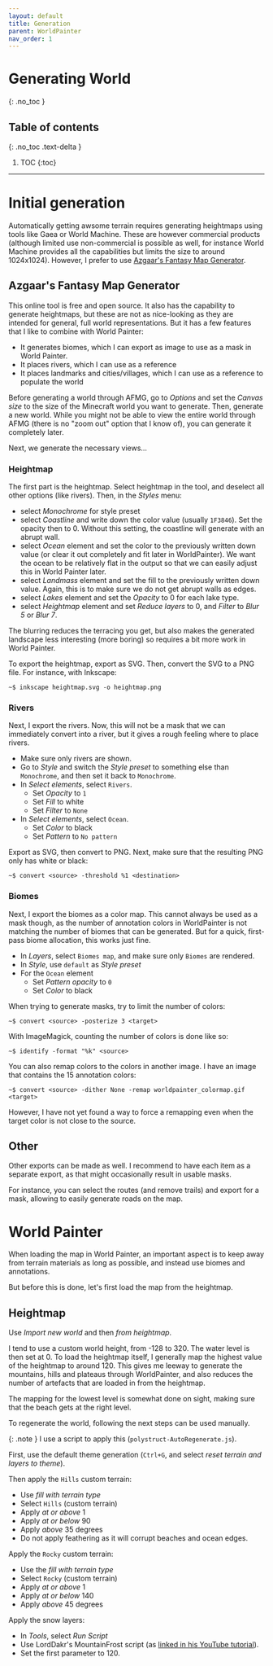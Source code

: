 ```yaml
---
layout: default
title: Generation
parent: WorldPainter
nav_order: 1
---
```

# Generating World
{: .no_toc }

## Table of contents
{: .no_toc .text-delta }

1. TOC
{:toc}

---

# Initial generation

Automatically getting awsome terrain requires generating heightmaps using tools
like Gaea or World Machine. These are however commercial products (although
limited use non-commercial is possible as well, for instance World Machine provides
all the capabilities but limits the size to around 1024x1024). However, I prefer
to use [Azgaar's Fantasy Map Generator](https://azgaar.github.io/Fantasy-Map-Generator/).

## Azgaar's Fantasy Map Generator

This online tool is free and open source. It also has the capability to generate
heightmaps, but these are not as nice-looking as they are intended for general,
full world representations. But it has a few features that I like to combine
with World Painter:

- It generates biomes, which I can export as image to use as a mask in World
  Painter.
- It places rivers, which I can use as a reference
- It places landmarks and cities/villages, which I can use as a reference
  to populate the world

Before generating a world through AFMG, go to *Options* and set the *Canvas
size* to the size of the Minecraft world you want to generate. Then, generate a
new world.  While you might not be able to view the entire world through AFMG
(there is no "zoom out" option that I know of), you can generate it completely
later.

Next, we generate the necessary views...

### Heightmap

The first part is the heightmap. Select heightmap in the tool, and deselect
all other options (like rivers). Then, in the *Styles* menu:

- select *Monochrome* for style preset
- select *Coastline* and write down the color value (usually `1F3846`). Set
  the opacity then to 0. Without this setting, the coastline will generate
  with an abrupt wall.
- select *Ocean* element and set the color to the previously written down
  value (or clear it out completely and fit later in WorldPainter). We want 
  the ocean to be relatively flat in the output so that we can easily adjust
  this in World Painter later.
- select *Landmass* element and set the fill to the previously written down
  value. Again, this is to make sure we do not get abrupt walls as edges.
- select *Lakes* element and set the *Opacity* to 0 for each lake type.
- select *Heightmap* element and set *Reduce layers* to 0, and *Filter* to
  *Blur 5* or *Blur 7*.

The blurring reduces the terracing you get, but also makes the generated
landscape less interesting (more boring) so requires a bit more work in
World Painter.

To export the heightmap, export as SVG. Then, convert the SVG to a PNG file.
For instance, with Inkscape:

```
~$ inkscape heightmap.svg -o heightmap.png
```

### Rivers

Next, I export the rivers. Now, this will not be a mask that we can immediately
convert into a river, but it gives a rough feeling where to place rivers. 

- Make sure only rivers are shown.
- Go to *Style* and switch the *Style preset* to something else
  than `Monochrome`, and then set it back to `Monochrome`.
- In *Select elements*, select `Rivers`.
  - Set *Opacity* to `1`
  - Set *Fill* to white
  - Set *Filter* to `None`
- In *Select elements*, select `Ocean`.
  - Set *Color* to black
  - Set *Pattern* to `No pattern`

Export as SVG, then convert to PNG. Next, make sure that the resulting
PNG only has white or black:

```
~$ convert <source> -threshold %1 <destination> 
```

### Biomes

Next, I export the biomes as a color map. This cannot always be used as
a mask though, as the number of annotation colors in WorldPainter is
not matching the number of biomes that can be generated. But for a quick,
first-pass biome allocation, this works just fine.

- In *Layers*, select `Biomes map`, and make sure only `Biomes` are
  rendered.
- In *Style*, use `default` as *Style preset*
- For the `Ocean` element
  - Set *Pattern opacity* to `0`
  - Set *Color* to black

When trying to generate masks, try to limit the number of colors:

```
~$ convert <source> -posterize 3 <target>
````

With ImageMagick, counting the number of colors is done like so:

```
~$ identify -format "%k" <source>
```

You can also remap colors to the colors in another image. I have an
image that contains the 15 annotation colors:

```
~$ convert <source> -dither None -remap worldpainter_colormap.gif <target>
```

However, I have not yet found a way to force a remapping even when
the target color is not close to the source.

## Other

Other exports can be made as well. I recommend to have each item as a
separate export, as that might occasionally result in usable masks.

For instance, you can select the routes (and remove trails) and export
for a mask, allowing to easily generate roads on the map. 

# World Painter

When loading the map in World Painter, an important aspect is to keep
away from terrain materials as long as possible, and instead use 
biomes and annotations.

But before this is done, let's first load the map from the heightmap.

## Heightmap

Use *Import new world* and then *from heightmap*.

I tend to use a custom world height, from -128 to 320. The water level
is then set at 0. To load the heightmap itself, I generally map the
highest value of the heightmap to around 120. This gives me leeway to
generate the mountains, hills and plateaus through WorldPainter, and
also reduces the number of artefacts that are loaded in from the
heightmap.

The mapping for the lowest level is somewhat done on sight, making sure
that the beach gets at the right level.


To regenerate the world, following the next steps can be used manually. 

{: .note }
I use a script to apply this (`polystruct-AutoRegenerate.js`).

First, use the default theme generation (`Ctrl+G`, and select *reset terrain and
layers to theme*).

Then apply the `Hills` custom terrain:

- Use *fill with terrain type*
- Select `Hills` (custom terrain)
- Apply *at or above* 1
- Apply *at or below* 90
- Apply *above* 35 degrees
- Do not apply feathering as it will corrupt beaches and ocean edges.

Apply the `Rocky` custom terrain:

- Use the *fill with terrain type*
- Select `Rocky` (custom terrain)
- Apply *at or above* 1
- Apply *at or below* 140
- Apply *above* 45 degrees

Apply the snow layers:

- In *Tools*, select *Run Script*
- Use LordDakr's MountainFrost script (as [linked in his YouTube
  tutorial](https://www.youtube.com/watch?v=IK4gcobBBO0)).
- Set the first parameter to 120.

